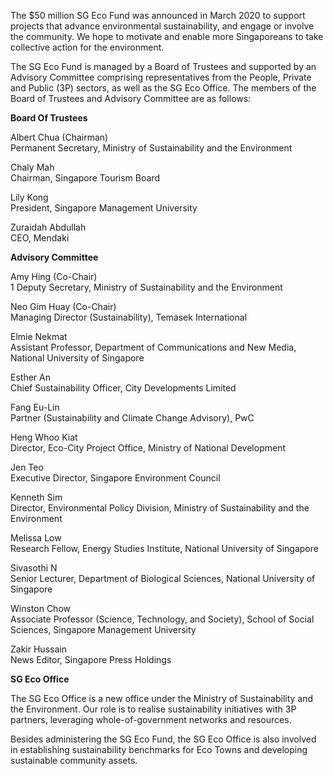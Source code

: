 <!-- ---
title: About SG Eco Fund
permalink: /about/
--- -->

The $50 million SG Eco Fund was announced in March 2020 to support projects that advance environmental sustainability, and engage or involve the community. We hope to motivate and enable more Singaporeans to take collective action for the environment.

The SG Eco Fund is managed by a Board of Trustees and supported by an Advisory Committee comprising representatives from the People, Private and Public (3P) sectors, as well as the SG Eco Office. The members of the Board of Trustees and Advisory Committee are as follows:

**Board Of Trustees**

Albert Chua (Chairman)  
Permanent Secretary, Ministry of Sustainability and the Environment

Chaly Mah  
Chairman, Singapore Tourism Board

Lily Kong  
President, Singapore Management University

Zuraidah Abdullah  
CEO, Mendaki


**Advisory Committee**

Amy Hing (Co-Chair)  
1 Deputy Secretary, Ministry of Sustainability and the Environment

Neo Gim Huay (Co-Chair)  
Managing Director (Sustainability), Temasek International

Elmie Nekmat  
Assistant Professor, Department of Communications and New Media, National University of Singapore

Esther An  
Chief Sustainability Officer, City Developments Limited

Fang Eu-Lin  
Partner (Sustainability and Climate Change Advisory), PwC

Heng Whoo Kiat  
Director, Eco-City Project Office, Ministry of National Development

Jen Teo  
Executive Director, Singapore Environment Council

Kenneth Sim  
Director, Environmental Policy Division, Ministry of Sustainability and the Environment

Melissa Low  
Research Fellow, Energy Studies Institute, National University of Singapore

Sivasothi N  
Senior Lecturer, Department of Biological Sciences, National University of Singapore

Winston Chow  
Associate Professor (Science, Technology, and Society), School of Social Sciences, Singapore Management University

Zakir Hussain  
News Editor, Singapore Press Holdings


**SG Eco Office**

The SG Eco Office is a new office under the Ministry of Sustainability and the Environment. Our role is to realise sustainability initiatives with 3P partners, leveraging whole-of-government networks and resources.

Besides administering the SG Eco Fund, the SG Eco Office is also involved in establishing sustainability benchmarks for Eco Towns and developing sustainable community assets. 



